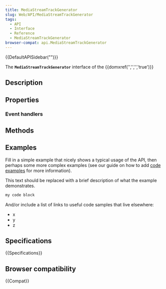 ```yaml
---
title: MediaStreamTrackGenerator
slug: Web/API/MediaStreamTrackGenerator
tags:
  - API
  - Interface
  - Reference
  - MediaStreamTrackGenerator
browser-compat: api.MediaStreamTrackGenerator
---
```

{{DefaultAPISidebar("")}}

The **`MediaStreamTrackGenerator`** interface of the {{domxref('','','','true')}} 

## Description

 

## Properties



### Event handlers



## Methods



## Examples

Fill in a simple example that nicely shows a typical usage of the API, then perhaps some more complex examples (see our guide on how to add [code examples](/en-US/docs/MDN/Contribute/Structures/Code_examples) for more information).

This text should be replaced with a brief description of what the example demonstrates.

```js
my code block
```

And/or include a list of links to useful code samples that live elsewhere:

*   x
*   y
*   z

## Specifications

{{Specifications}}

## Browser compatibility

{{Compat}}

